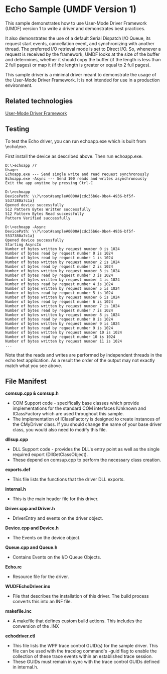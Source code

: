 <!---
    name: Echo Sample (UMDF Version 1)
    platform: UMDF1
    language: cpp
    category: General WDF
    description: Demonstrates how to use UMDF version 1 to write a driver and demonstrates best practices.
    samplefwlink: http://go.microsoft.com/fwlink/p/?LinkId=617707
--->


Echo Sample (UMDF Version 1)
============================

This sample demonstrates how to use User-Mode Driver Framework (UMDF) version 1 to write a driver and demonstrates best practices.

It also demonstrates the use of a default Serial Dispatch I/O Queue, its request start events, cancellation event, and synchronizing with another thread. The preferred I/O retrieval mode is set to Direct I/O. So, whenever a request is received by the framework, UMDF looks at the size of the buffer and determines, whether it should copy the buffer (if the length is less than 2 full pages) or map it (if the length is greater or equal to 2 full pages).

This sample driver is a minimal driver meant to demonstrate the usage of the User-Mode Driver Framework. It is not intended for use in a production environment.


Related technologies
--------------------

[User-Mode Driver Framework](https://msdn.microsoft.com/en-us/library/windows/hardware/ff560456)

Testing
-------

To test the Echo driver, you can run echoapp.exe which is built from \\echo\\exe.

First install the device as described above. Then run echoapp.exe.

```
D:\>echoapp /?
Usage:
Echoapp.exe --- Send single write and read request synchronously
Echoapp.exe -Async --- Send 100 reads and writes asynchronously
Exit the app anytime by pressing Ctrl-C
 
D:\>echoapp
DevicePath: \\?\root#sample#0000#{cdc35b6e-0be4-4936-bf5f-5537380a7c1a}
Opened device successfully
512 Pattern Bytes Written successfully
512 Pattern Bytes Read successfully
Pattern Verified successfully
 
D:\>echoapp -Async
DevicePath: \\?\root#sample#0000#{cdc35b6e-0be4-4936-bf5f-5537380a7c1a}
Opened device successfully
Starting AsyncIo
Number of bytes written by request number 0 is 1024
Number of bytes read by request number 0 is 1024
Number of bytes read by request number 1 is 1024
Number of bytes written by request number 2 is 1024
Number of bytes read by request number 2 is 1024
Number of bytes written by request number 3 is 1024
Number of bytes read by request number 3 is 1024
Number of bytes written by request number 4 is 1024
Number of bytes read by request number 4 is 1024
Number of bytes written by request number 5 is 1024
Number of bytes read by request number 5 is 1024
Number of bytes written by request number 6 is 1024
Number of bytes read by request number 6 is 1024
Number of bytes written by request number 7 is 1024
Number of bytes read by request number 7 is 1024
Number of bytes written by request number 8 is 1024
Number of bytes read by request number 8 is 1024
Number of bytes written by request number 9 is 1024
Number of bytes read by request number 9 is 1024
Number of bytes written by request number 10 is 1024
Number of bytes read by request number 10 is 1024
Number of bytes written by request number 11 is 1024
...
```

Note that the reads and writes are performed by independent threads in the echo test application. As a result the order of the output may not exactly match what you see above.

File Manifest
-------------

**comsup.cpp & comsup.h**

- COM Support code - specifically base classes which provide implementations for the standard COM interfaces IUnknown and IClassFactory which are used throughout this sample.
- The implementation of IClassFactory is designed to create instances of the CMyDriver class. If you should change the name of your base driver class, you would also need to modify this file.

**dllsup.cpp**

- DLL Support code - provides the DLL's entry point as well as the single required export (DllGetClassObject).
- These depend on comsup.cpp to perform the necessary class creation.

**exports.def**

- This file lists the functions that the driver DLL exports.

**internal.h**

- This is the main header file for this driver.

**Driver.cpp and Driver.h**

- DriverEntry and events on the driver object.

**Device.cpp and Device.h**

- The Events on the device object.

**Queue.cpp and Queue.h**

- Contains Events on the I/O Queue Objects.

**Echo.rc**

- Resource file for the driver.

**WUDFEchoDriver.inx**

- File that describes the installation of this driver. The build process converts this into an INF file.

**makefile.inc**

- A makefile that defines custom build actions. This includes the conversion of the .INX 

**echodriver.ctl**

- This file lists the WPP trace control GUID(s) for the sample driver. This file can be used with the tracelog command's -guid flag to enable the collection of these trace events within an established trace session.
- These GUIDs must remain in sync with the trace control GUIDs defined in internal.h.

